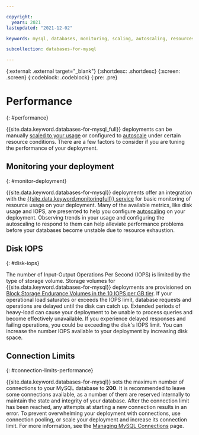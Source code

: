 ```yaml
---

copyright:
  years: 2021 
lastupdated: "2021-12-02"

keywords: mysql, databases, monitoring, scaling, autoscaling, resources, connection limits

subcollection: databases-for-mysql

---
```


{:external: .external target="_blank"}
{:shortdesc: .shortdesc}
{:screen: .screen}
{:codeblock: .codeblock}
{:pre: .pre}

# Performance
{: #performance}

{{site.data.keyword.databases-for-mysql_full}} deployments can be manually [scaled to your usage](/docs/databases-for-mysql?topic=databases-for-mysql-resources-scaling) or configured to [autoscale](/docs/databases-for-mysql?topic=databases-for-mysql-autoscaling) under certain resource conditions. There are a few factors to consider if you are tuning the performance of your deployment.

## Monitoring your deployment
{: #monitor-deployment}

{{site.data.keyword.databases-for-mysql}} deployments offer an integration with the [{{site.data.keyword.monitoringfull}} service](/docs/databases-for-mysql?topic=databases-for-mysql-monitoring) for basic monitoring of resource usage on your deployment. Many of the available metrics, like disk usage and IOPS, are presented to help you configure [autoscaling](/docs/databases-for-mysql?topic=databases-for-mysql-autoscaling) on your deployment. Observing trends in your usage and configuring the autoscaling to respond to them can help alleviate performance problems before your databases become unstable due to resource exhaustion.

## Disk IOPS
{: #disk-iops}

The number of Input-Output Operations Per Second (IOPS) is limited by the type of storage volume. Storage volumes for {{site.data.keyword.databases-for-mysql}} deployments are provisioned on [Block Storage Endurance Volumes in the 10 IOPS per GB tier](/docs/BlockStorage?topic=topic=BlockStorage-getting-started). If your operational load saturates or exceeds the IOPS limit, database requests and operations are delayed until the disk can catch up. Extended periods of heavy-load can cause your deployment to be unable to process queries and become effectively unavailable. If you experience delayed responses and failing operations, you could be exceeding the disk's IOPS limit. You can increase the number IOPS available to your deployment by increasing disk space.

## Connection Limits 
{: #connection-limits-performance}

{{site.data.keyword.databases-for-mysql}} sets the maximum number of connections to your MySQL database to **200**. It is recommended to leave some connections available, as a number of them are reserved internally to maintain the state and integrity of your database. After the connection limit has been reached, any attempts at starting a new connection results in an error. To prevent overwhelming your deployment with connections, use connection pooling, or scale your deployment and increase its connection limit. For more information, see the [Managing MySQL Connections](/docs/databases-for-mysql?topic=databases-for-mysql-managing-connections) page.
